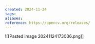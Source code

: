 ```yaml
---
created: 2024-11-24
tags: 
aliases: 
reference: https://opencv.org/releases/
---
```

![[Pasted image 20241124173036.png]]

